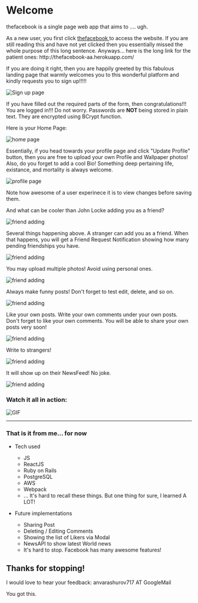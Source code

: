 # Welcome

<p> thefacebook is a single page web app that aims to .... ugh. </p>

<p>
As a new user, you first click <a href="http://thefacebook-aa.herokuapp.com/#/" target="_blank"> thefacebook </a> to access the website. If you are still reading this and have not yet clicked then you essentially missed the whole purpose of this long sentence. Anyways... here is the long link for the patient ones: http://thefacebook-aa.herokuapp.com/
</p>

<p> If you are doing it right, then you are happily greeted by this fabulous landing page that warmly welcomes you 
to this wonderful platform and kindly requests you to sign up!!!!! </p>

![Sign up page](https://i.imgur.com/5hSwJS1.png)

<p> If you have filled out the required parts of the form, then congratulations!!! You are logged in!!! <span> Do not worry. Passwords are <strong> NOT </strong> being stored in plain text. They are encrypted using BCrypt function. </p>
 
 <!-- which is kindly provided by Rails Gang to our disposal. </p> -->

Here is your Home Page: 

![home page](https://i.imgur.com/2aS7ohv.png)

<!-- <p> Fast forward. </p> -->

<!--  I really do not want to compete with L.I.Tolstoy in number of characters written per Volume. Phew. </p> <span>Fun Edit: I actually tried to read <em> Anna Karenina </em> while skipping classes. </span> -->

<p>Essentially, if you head towards your profile page and click "Update Profile" button, then you are free to upload your own Profile and Wallpaper photos! Also, do you forget to add a cool Bio! Something deep pertaining life, existance, and mortality is always welcome. </p>
 <!-- Upload raw nature photos! It's a command. -->

![profile page](https://i.imgur.com/AchPnEO.png)

<p> Note how awesome of a user experinece it is to view changes before saving them.</p>
 <!-- That's a lot of hard work, blood, and sweats! ... More like tears to be precise. </p> -->

<p> And what can be cooler than John Locke adding you as a friend?
 
 <!-- Yaay. -->

![friend adding](https://i.imgur.com/kljdmzu.png)

<p> Several things happening above. A stranger can add you as a friend. When that happens, you will get a Friend Request Notification showing how many pending friendships you have. </p>
<!-- RESPOND TO THEM IMMEDIATELY. PLEASE. </p> -->

![friend adding](https://i.imgur.com/CvTn3a5.png)

<p> You may upload multiple photos! Avoid using personal ones. </p>

![friend adding](https://i.imgur.com/gudnYFZ.png)

<p> Always make funny posts! Don't forget to test edit, delete, and so on. </p>

![friend adding](https://i.imgur.com/Npqv4QS.png)

<p> Like your own posts. Write your own comments under your own posts. Don't forget to like your own comments.
You will be able to share your own posts very soon! </p>

![friend adding](https://i.imgur.com/I2Xvs4J.png)

<p> Write to strangers! </p>

![friend adding](https://i.imgur.com/qg0mfQD.png)

<p> It will show up on their NewsFeed! No joke. </p>

![friend adding](https://i.imgur.com/1dtVSzN.png)

### Watch it all in action:
<!-- Honestly... this is getting super lengthy. Can we just go with GIF? Thank you. -->

<!-- [![thefacebook.gif](https://s5.gifyu.com/images/thefacebook.gif)](https://gifyu.com/image/v4uL) -->

<!-- <img src="/gif/thefacebook.gif?raw=true"> -->
![GIF](app/assets/gif/thefacebook.gif)

<!-- <p> Whoops that one took longer than I thought! </p> -->

----------------------------

### That is it from me... for now 

+ Tech used
    - JS
    - ReactJS
    - Ruby on Rails
    - PostgreSQL
    - AWS
    - Webpack
    - ... It's hard to recall these things. But one thing for sure, I learned A LOT!

+ Future implementations
    - Sharing Post
    - Deleting / Editing Comments
    - Showing the list of Likers via Modal
    - NewsAPI to show latest World news
    - It's hard to stop. Facebook has many awesome features!

<!-- + Future for me:
    - Personally, sky's the lim... When I am not watching high quality Premier League matches or listening to Le'Professeur's philosophy on human value and trust, I would love to explore the behind the scenes of a modern search engine. Specifically, how data is crawled, stored, fetched, indexed, optimized, and so on. I do have high level understanding of how things are managed but nothing is more valuable than getting the practical knowledge obtained through gettings hands dirty. To me, that is the short term record to hit and building thefacebook has slightly increased my chances of understanding more complex concepts... -->

## Thanks for stopping! 

<p> I would love to hear your feedback: anvarashurov717 AT GoogleMail </p>

<p> You got this. </p>
